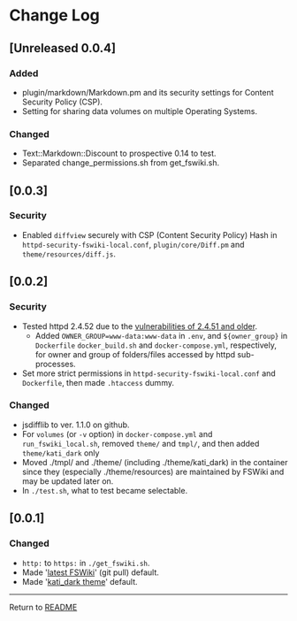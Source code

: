 # Change Log

<!-- markdownlint-disable MD024 no-duplicate-heading -->
<!-- ## [Unreleased] -->

## [Unreleased 0.0.4]

### Added

- plugin/markdown/Markdown.pm and its security settings for Content Security Policy (CSP).
- Setting for sharing data volumes on multiple Operating Systems.

### Changed

- Text::Markdown::Discount to prospective 0.14 to test.
- Separated change_permissions.sh from get_fswiki.sh.

## [0.0.3]

### Security

- Enabled `diffview` securely with CSP (Content Security Policy) Hash in `httpd-security-fswiki-local.conf`, `plugin/core/Diff.pm` and `theme/resources/diff.js`.

## [0.0.2]

### Security

- Tested httpd 2.4.52 due to the [vulnerabilities of 2.4.51 and older](https://httpd.apache.org/security/vulnerabilities_24.html).
  - Added `OWNER_GROUP=www-data:www-data` in `.env`, and `${owner_group}` in `Dockerfile` `docker_build.sh` and `docker-compose.yml`, respectively, for owner and group of folders/files accessed by httpd sub-processes.
- Set more strict permissions in `httpd-security-fswiki-local.conf` and `Dockerfile`, then made `.htaccess` dummy.

### Changed

- jsdifflib to ver. 1.1.0 on github.
- For `volumes` (or `-v` option) in `docker-compose.yml` and `run_fswiki_local.sh`, removed `theme/` and `tmpl/`, and then added `theme/kati_dark` only
- Moved ./tmpl/ and ./theme/ (including ./theme/kati_dark) in the container since they (especially ./theme/resources) are maintained by FSWiki and may be updated later on.
- In `./test.sh`, what to test became selectable.

## [0.0.1]

### Changed

- `http:` to `https:` in `./get_fswiki.sh`.
- Made '[latest FSWiki](https://scm.osdn.net/gitroot/fswiki/fswiki.git)' (git pull) default.
- Made '[kati_dark theme](https://github.com/KazKobara/kati_dark)' default.

---
Return to [README](../README.md)

<!--
## Template
### Added
### Changed
### Deprecated
### Removed
### Fixed
### Security
-->

